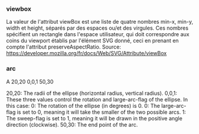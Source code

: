 ### viewbox

La valeur de l'attribut viewBox est une liste de quatre nombres min-x, min-y, width et height, séparés par des espaces ou/et des virgules. Ces nombres spécifient un rectangle dans l'espace utilisateur, qui doit correspondre aux coins du viewport établis par l'élément SVG donné, ceci en prenant en compte l'attribut preserveAspectRatio.
Source: https://developer.mozilla.org/fr/docs/Web/SVG/Attribute/viewBox

### arc

A 20,20 0,0,1 50,30

20,20: The radii of the ellipse (horizontal radius, vertical radius).
0,0,1: These three values control the rotation and large-arc-flag of the ellipse. In this case:
0: The rotation of the ellipse (in degrees) is 0.
0: The large-arc-flag is set to 0, meaning it will take the smaller of the two possible arcs.
1: The sweep-flag is set to 1, meaning it will be drawn in the positive angle direction (clockwise).
50,30: The end point of the arc.
